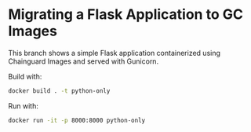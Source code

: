 # Migrating a Flask Application to GC Images

This branch shows a simple Flask application containerized using Chainguard Images and served with Gunicorn.

Build with:

```bash
docker build . -t python-only
```

Run with:

```bash
docker run -it -p 8000:8000 python-only
```
